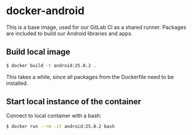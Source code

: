 # docker-android

This is a base image, used for our GitLab CI as a shared runner. Packages
are included to build our Android libraries and apps.


## Build local image

```bash
$ docker build -t android:25.0.2 .
```

This takes a while, since all packages from the Dockerfile need to be installed.

## Start local instance of the container

Connect to local container with a bash:

```bash
$ docker run --rm -it android:25.0.2 bash
```
